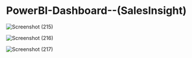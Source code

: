 # PowerBI-Dashboard--(SalesInsight)

![Screenshot (215)](https://user-images.githubusercontent.com/94734991/201019155-430c1d93-425b-4c24-914b-5f6c6a4af7ea.png)

![Screenshot (216)](https://user-images.githubusercontent.com/94734991/201019428-7886f440-6f33-4dc3-833a-0c6380ebcf18.png)

![Screenshot (217)](https://user-images.githubusercontent.com/94734991/201019689-c9477def-703f-4031-b94d-995caf08f8ac.png)
